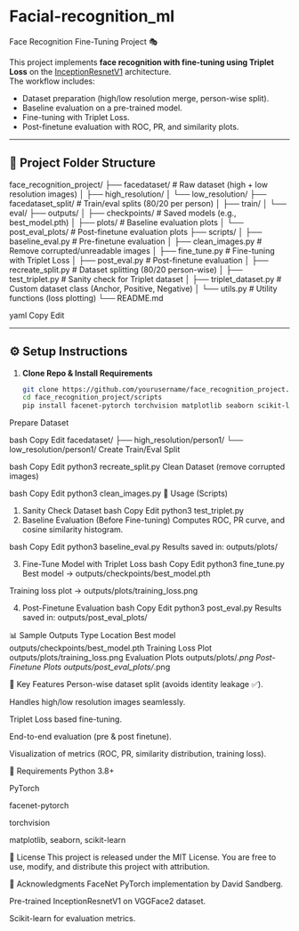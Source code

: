 # Facial-recognition_ml
Face Recognition Fine-Tuning Project 🎭

This project implements **face recognition with fine-tuning using Triplet Loss** on the [InceptionResnetV1](https://github.com/timesler/facenet-pytorch) architecture.  
The workflow includes:
- Dataset preparation (high/low resolution merge, person-wise split).
- Baseline evaluation on a pre-trained model.
- Fine-tuning with Triplet Loss.
- Post-finetune evaluation with ROC, PR, and similarity plots.

---

## 📁 Project Folder Structure
face_recognition_project/
├── facedataset/ # Raw dataset (high + low resolution images)
│ ├── high_resolution/
│ └── low_resolution/
├── facedataset_split/ # Train/eval splits (80/20 per person)
│ ├── train/
│ └── eval/
├── outputs/
│ ├── checkpoints/ # Saved models (e.g., best_model.pth)
│ ├── plots/ # Baseline evaluation plots
│ └── post_eval_plots/ # Post-finetune evaluation plots
├── scripts/
│ ├── baseline_eval.py # Pre-finetune evaluation
│ ├── clean_images.py # Remove corrupted/unreadable images
│ ├── fine_tune.py # Fine-tuning with Triplet Loss
│ ├── post_eval.py # Post-finetune evaluation
│ ├── recreate_split.py # Dataset splitting (80/20 person-wise)
│ ├── test_triplet.py # Sanity check for Triplet dataset
│ ├── triplet_dataset.py # Custom dataset class (Anchor, Positive, Negative)
│ └── utils.py # Utility functions (loss plotting)
└── README.md

yaml
Copy
Edit

---

## ⚙️ Setup Instructions

1. **Clone Repo & Install Requirements**
   ```bash
   git clone https://github.com/yourusername/face_recognition_project.git
   cd face_recognition_project/scripts
   pip install facenet-pytorch torchvision matplotlib seaborn scikit-learn
Prepare Dataset

bash
Copy
Edit
facedataset/
├── high_resolution/person1/
└── low_resolution/person1/
Create Train/Eval Split

bash
Copy
Edit
python3 recreate_split.py
Clean Dataset (remove corrupted images)

bash
Copy
Edit
python3 clean_images.py
🚀 Usage (Scripts)
1. Sanity Check Dataset
bash
Copy
Edit
python3 test_triplet.py
2. Baseline Evaluation (Before Fine-tuning)
Computes ROC, PR curve, and cosine similarity histogram.

bash
Copy
Edit
python3 baseline_eval.py
Results saved in: outputs/plots/

3. Fine-Tune Model with Triplet Loss
bash
Copy
Edit
python3 fine_tune.py
Best model → outputs/checkpoints/best_model.pth

Training loss plot → outputs/plots/training_loss.png

4. Post-Finetune Evaluation
bash
Copy
Edit
python3 post_eval.py
Results saved in: outputs/post_eval_plots/

📊 Sample Outputs
Type	Location
Best model	outputs/checkpoints/best_model.pth
Training Loss Plot	outputs/plots/training_loss.png
Evaluation Plots	outputs/plots/*.png
Post-Finetune Plots	outputs/post_eval_plots/*.png

🧩 Key Features
Person-wise dataset split (avoids identity leakage ✅).

Handles high/low resolution images seamlessly.

Triplet Loss based fine-tuning.

End-to-end evaluation (pre & post finetune).

Visualization of metrics (ROC, PR, similarity distribution, training loss).

📌 Requirements
Python 3.8+

PyTorch

facenet-pytorch

torchvision

matplotlib, seaborn, scikit-learn

📜 License
This project is released under the MIT License.
You are free to use, modify, and distribute this project with attribution.

🙌 Acknowledgments
FaceNet PyTorch implementation by David Sandberg.

Pre-trained InceptionResnetV1 on VGGFace2 dataset.

Scikit-learn for evaluation metrics.



